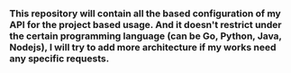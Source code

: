 ### This repository will contain all the based configuration of my API for the project based usage. And it doesn't restrict under the certain programming language (can be Go, Python, Java, Nodejs), I will try to add more architecture if my works need any specific requests.

